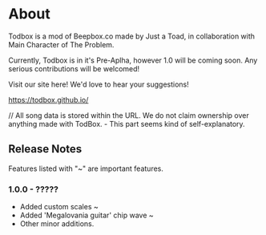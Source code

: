 # About

Todbox is a mod of Beepbox.co made by Just a Toad, in collaboration with Main Character of The Problem.

Currently, Todbox is in it's Pre-Aplha, however 1.0 will be coming soon. Any serious contributions will be welcomed!

Visit our site here! We'd love to hear your suggestions! 

https://todbox.github.io/

// All song data is stored within the URL. We do not claim ownership over anything made with TodBox. - This part seems kind of self-explanatory.

## Release Notes

Features listed with "~" are important features.

### 1.0.0 - ?????
- Added custom scales ~
- Added 'Megalovania guitar' chip wave ~
- Other minor additions. 
